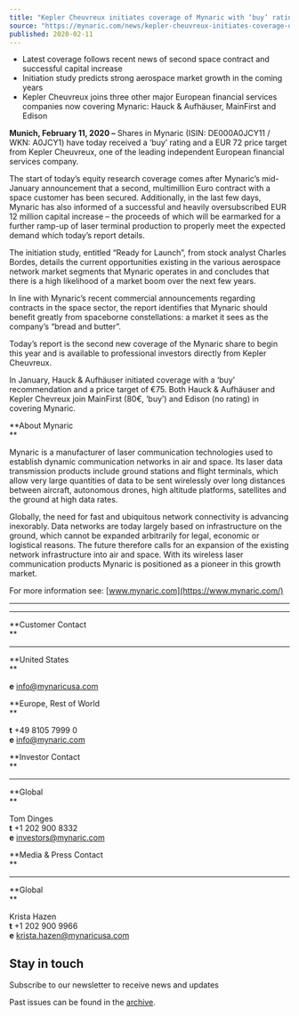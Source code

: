 ```yaml
---
title: "Kepler Cheuvreux initiates coverage of Mynaric with ‘buy’ rating and 72 EUR price target"
source: "https://mynaric.com/news/kepler-cheuvreux-initiates-coverage-of-mynaric-with-buy-rating-and-72-eur-price-target/"
published: 2020-02-11
---
```

- Latest coverage follows recent news of second space contract and successful capital increase
- Initiation study predicts strong aerospace market growth in the coming years
- Kepler Cheuvreux joins three other major European financial services companies now covering Mynaric: Hauck & Aufhäuser, MainFirst and Edison

**Munich, February 11, 2020 –** Shares in Mynaric (ISIN: DE000A0JCY11 / WKN: A0JCY1) have today received a ‘buy’ rating and a EUR 72 price target from Kepler Cheuvreux, one of the leading independent European financial services company.

The start of today’s equity research coverage comes after Mynaric’s mid-January announcement that a second, multimillion Euro contract with a space customer has been secured. Additionally, in the last few days, Mynaric has also informed of a successful and heavily oversubscribed EUR 12 million capital increase – the proceeds of which will be earmarked for a further ramp-up of laser terminal production to properly meet the expected demand which today’s report details.

The initiation study, entitled “Ready for Launch”, from stock analyst Charles Bordes, details the current opportunities existing in the various aerospace network market segments that Mynaric operates in and concludes that there is a high likelihood of a market boom over the next few years.

In line with Mynaric’s recent commercial announcements regarding contracts in the space sector, the report identifies that Mynaric should benefit greatly from spaceborne constellations: a market it sees as the company’s “bread and butter”.

Today’s report is the second new coverage of the Mynaric share to begin this year and is available to professional investors directly from Kepler Cheuvreux.

In January, Hauck & Aufhäuser initiated coverage with a ‘buy’ recommendation and a price target of €75. Both Hauck & Aufhäuser and Kepler Chevreux join MainFirst (80€, ‘buy’) and Edison (no rating) in covering Mynaric.

**About Mynaric  
**

Mynaric is a manufacturer of laser communication technologies used to establish dynamic communication networks in air and space. Its laser data transmission products include ground stations and flight terminals, which allow very large quantities of data to be sent wirelessly over long distances between aircraft, autonomous drones, high altitude platforms, satellites and the ground at high data rates.

Globally, the need for fast and ubiquitous network connectivity is advancing inexorably. Data networks are today largely based on infrastructure on the ground, which cannot be expanded arbitrarily for legal, economic or logistical reasons. The future therefore calls for an expansion of the existing network infrastructure into air and space. With its wireless laser communication products Mynaric is positioned as a pioneer in this growth market.

For more information see: [www.mynaric.com](https://www.mynaric.com/)

---

---

**Customer Contact  
**

---

**United States  
**

**e** [info@mynaricusa.com](https://mynaric.com/news/kepler-cheuvreux-initiates-coverage-of-mynaric-with-buy-rating-and-72-eur-price-target/)

**Europe, Rest of World  
**

**t** +49 8105 7999 0  
**e** [info@mynaric.com](https://mynaric.com/news/kepler-cheuvreux-initiates-coverage-of-mynaric-with-buy-rating-and-72-eur-price-target/)

**Investor Contact  
**

---

**Global  
**

Tom Dinges  
**t** +1 202 900 8332  
**e** [investors@mynaric.com](https://mynaric.com/news/kepler-cheuvreux-initiates-coverage-of-mynaric-with-buy-rating-and-72-eur-price-target/)

**Media & Press Contact  
**

---

**Global  
**

Krista Hazen  
**t** +1 202 900 9966  
**e** [krista.hazen@mynaricusa.com](https://mynaric.com/news/kepler-cheuvreux-initiates-coverage-of-mynaric-with-buy-rating-and-72-eur-price-target/)

## Stay in touch

Subscribe to our newsletter to receive news and updates

Past issues can be found in the [archive](https://us17.campaign-archive.com/home/?u=7b919ac48d490499a79acff9f&id=aaebe0d6df).